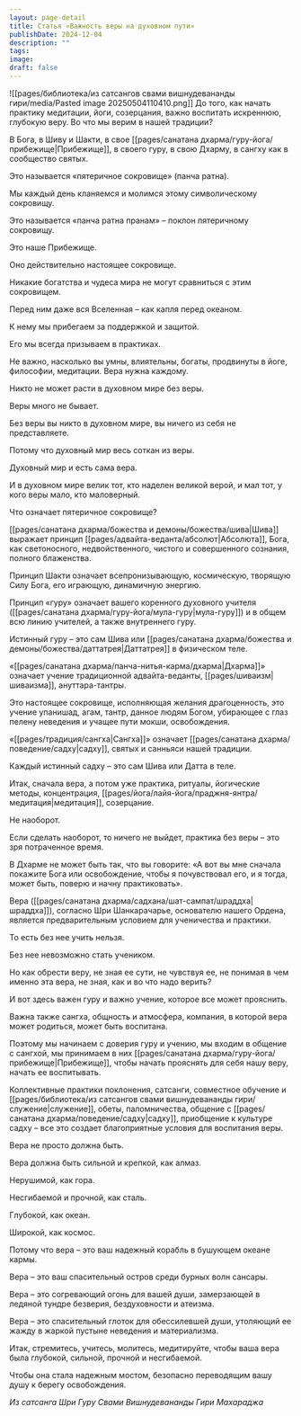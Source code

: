 ```yaml
---
layout: page-detail
title: Статья «Важность веры на духовном пути»
publishDate: 2024-12-04
description: ""
tags: 
image: 
draft: false
---
```

![[pages/библиотека/из сатсангов свами вишнудевананды гири/media/Pasted image 20250504110410.png]]
До того, как начать практику медитации, йоги, созерцания, важно воспитать искреннюю, глубокую веру. Во что мы верим в нашей традиции?

 В Бога, в Шиву и Шакти, в свое [[pages/санатана дхарма/гуру-йога/прибежище|Прибежище]], в своего гуру, в свою Дхарму, в сангху как в сообщество святых.

 Это называется «пятеричное сокровище» (панча ратна).

 Мы каждый день кланяемся и молимся этому символическому сокровищу.

 Это называется «панча ратна пранам» – поклон пятеричному сокровищу.

 Это наше Прибежище.

 Оно действительно настоящее сокровище.

 Никакие богатства и чудеса мира не могут сравниться с этим сокровищем.

 Перед ним даже вся Вселенная – как капля перед океаном.

 К нему мы прибегаем за поддержкой и защитой.

 Его мы всегда призываем в практиках.

 Не важно, насколько вы умны, влиятельны, богаты, продвинуты в йоге, философии, медитации. Вера нужна каждому.

 Никто не может расти в духовном мире без веры.

 Веры много не бывает.

 Без веры вы никто в духовном мире, вы ничего из себя не представляете.

 Потому что духовный мир весь соткан из веры.

 Духовный мир и есть сама вера.

 И в духовном мире велик тот, кто наделен великой верой, и мал тот, у кого веры мало, кто маловерный.

 Что означает пятеричное сокровище?

 [[pages/санатана дхарма/божества и демоны/божества/шива|Шива]] выражает принцип [[pages/адвайта-веданта/абсолют|Абсолюта]], Бога, как светоносного, недвойственного, чистого и совершенного сознания, полного блаженства.

 Принцип Шакти означает всепронизывающую, космическую, творящую Силу Бога, его играющую, динамичную энергию.

 Принцип «гуру» означает вашего коренного духовного учителя ([[pages/санатана дхарма/гуру-йога/мула-гуру|мула-гуру]]) и в общем всю линию учителей, а также внутреннего гуру.

 Истинный гуру – это сам Шива или [[pages/санатана дхарма/божества и демоны/божества/даттатрея|Даттатрея]] в физическом теле.

 «[[pages/санатана дхарма/панча-нитья-карма/дхарма|Дхарма]]» означает учение традиционной адвайта-веданты, [[pages/шиваизм|шиваизма]], ануттара-тантры.

 Это настоящее сокровище, исполняющая желания драгоценность, это учение упанишад, агам, тантр, данное людям Богом, убирающее с глаз пелену неведения и учащее пути мокши, освобождения.

 «[[pages/традиция/сангха|Сангха]]» означает [[pages/санатана дхарма/поведение/садху|садху]], святых и санньяси нашей традиции.

 Каждый истинный садху – это сам Шива или Датта в теле.

 Итак, сначала вера, а потом уже практика, ритуалы, йогические методы, концентрация, [[pages/йога/лайя-йога/праджня-янтра/медитация|медитация]], созерцание.

 Не наоборот.

 Если сделать наоборот, то ничего не выйдет, практика без веры – это зря потраченное время.

 В Дхарме не может быть так, что вы говорите: «А вот вы мне сначала покажите Бога или освобождение, чтобы я почувствовал его, и я тогда, может быть, поверю и начну практиковать».

 Вера ([[pages/санатана дхарма/садхана/шат-сампат/шраддха|шраддха]]), согласно Шри Шанкарачарье, основателю нашего Ордена, является предварительным условием для ученичества и практики.

 То есть без нее учить нельзя.

 Без нее невозможно стать учеником.

 Но как обрести веру, не зная ее сути, не чувствуя ее, не понимая в чем именно эта вера, не зная, как и во что надо верить?

 И вот здесь важен гуру и важно учение, которое все может прояснить.

 Важна также сангха, общность и атмосфера, компания, в которой вера может родиться, может быть воспитана.

 Поэтому мы начинаем с доверия гуру и учению, мы входим в общение с сангхой, мы принимаем в них [[pages/санатана дхарма/гуру-йога/прибежище|Прибежище]], чтобы начать прояснять для себя нашу веру, начать ее воспитывать.

 Коллективные практики поклонения, сатсанги, совместное обучение и [[pages/библиотека/из сатсангов свами вишнудевананды гири/служение|служение]], обеты, паломничества, общение с [[pages/санатана дхарма/поведение/садху|садху]], приобщение к культуре садху – все это создает благоприятные условия для воспитания веры.

 Вера не просто должна быть.

 Вера должна быть сильной и крепкой, как алмаз.

 Нерушимой, как гора.

 Несгибаемой и прочной, как сталь.

 Глубокой, как океан.

 Широкой, как космос.

 Потому что вера – это ваш надежный корабль в бушующем океане кармы.

 Вера – это ваш спасительный остров среди бурных волн сансары.

 Вера – это согревающий огонь для вашей души, замерзающей в ледяной тундре безверия, бездуховности и атеизма.

 Вера – это спасительный глоток для обессилевшей души, утоляющий ее жажду в жаркой пустыне неведения и материализма.

 Итак, стремитесь, учитесь, молитесь, медитируйте, чтобы ваша вера была глубокой, сильной, прочной и несгибаемой.

 Чтобы она стала надежным мостом, безопасно переводящим вашу душу к берегу освобождения.
  
 *Из сатсанга Шри Гуру Свами Вишнудевананды Гири Махараджа*